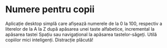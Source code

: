 # Numere pentru copii
Aplicație desktop simplă care afișează numerele de la 0 la 100, respectiv a literelor de la A la Z după apăsarea unei taste alfabetice, incremental la apăsarea tastei Spațiu sau navigațional la apăsarea tastelor-săgeți. Utilă copiilor mici inteligenți.
Distracție plăcută!
